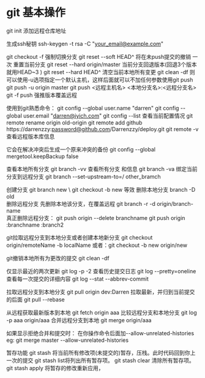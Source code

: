 
# git 基本操作
git init
添加远程仓库地址

生成ssh秘钥
ssh-keygen -t rsa -C "your_email@example.com"

git checkout -f
强制切换分支
git reset --soft HEAD^   将在未push提交的撤销  一次
重置当前分支
git reset --hard origin/master
当前分支回退版本(回退3个版本 就用HEAD~3 )
git reset --hard HEAD^
清空当前本地所有变更
git clean -df 
则可以使用-u选项指定一个默认主机，这样后面就可以不加任何参数使用git push
git push -u origin master
git push <远程主机名> <本地分支名>:<远程分支名>
git -f push 强推版本覆盖远程

使用到git熟悉命令： 
git config --global user.name "darren"
git config --global user.email "darren@iyich.com"
git config --list  查看当前配置情况
git remote rename origin old-origin
git remote add github https://darrenzzy:password@github.com/Darrenzzy/deploy.git
git remote -v 查看远程版本库信息

它会在解决冲突后生成一个原来冲突的备份
git config --global mergetool.keepBackup false

查看本地所有分支
git branch  -vv
查看所有分支 和信息
git branch -va 
绑定当前分支到远程分支
git branch --set-upstream-to=<remote>/<branch> other_bramch

创建分支
git branch new   \\ git checkout -b new  等效
删除本地分支
branch -D old  
删除远程分支 先删除本地该分支，在覆盖远程
git branch -r -d origin/branch-name  
真正删除远程分支：
git push origin --delete branchname
git push origin :branchname :branch2

git拉取远程分支到本地分支或者创建本地新分支
git checkout origin/remoteName -b localName
或者：git checkout -b new origin/new

git撤销本地所有为更改的提交
git clean -df

仅显示最近的两次更新
git log -p -2
查看历史提交日志 
git log --pretty=oneline
查看每一次提交的详细内容
git log --stat --abbrev-commit

拉取远程分支到本地分支
 git pull origin dev:Darren
 拉取最新，并归到当前提交的后面
 git pull --rebase 

从远程获取最新版本到本地
git fetch origin aaa
比较远程分支和本地分支
 git log -p aaa origin/aaa
合并远程分支到本地
git merge origin/aaa

如果显示拒绝合并和提交时： 在你操作命令后面加--allow-unrelated-histories
eg:  git merge master --allow-unrelated-histories

暂存功能
git stash 将当前所有修改项(未提交的)暂存，压栈。此时代码回到你上一次的提交
git stash list将列出所有暂存项。
git stash clear 清除所有暂存项。
git stash apply 将暂存的修改重新应用，